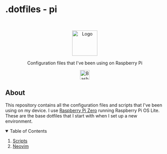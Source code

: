 # .dotfiles - pi

<br />
<p align="center">
  <a href="https://github.com/umutsevdi/dotfiles/tree/pi">
    <img src="https://img.icons8.com/color/344/raspberry-pi.png" alt="Logo" height="80">
  </a>
<p align="center">
    Configuration files that I've been using on Raspberry Pi
<p align="center">
  <img src="https://img.icons8.com/plasticine/344/bash.png" height=30 alt="Bash">
</p>

## About

This repository contains all the configuration files and scripts that I've been using on my device. I use <a href="https://www.raspberrypi.com/products/raspberry-pi-zero-2-w/">Raspberry Pi Zero</a> running Raspberry Pi OS Lite. These are the base dotfiles that I start with
when I set up a new environment.

<details open="open">
  <summary>Table of Contents</summary>
  <ol>
  <li><a href="bin/">Scripts</a></li>
  <li><a href="nvim/">Neovim</a></li>
  </ol>
</details>
